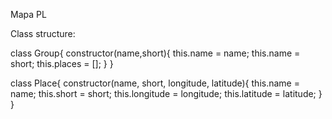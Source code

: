 Mapa PL

Class structure:


class Group{
    constructor(name,short){
        this.name = name;
        this.name = short;
        this.places = [];
    }
}

class Place{
    constructor(name, short, longitude, latitude){
        this.name = name;
        this.short = short;
        this.longitude = longitude;
        this.latitude = latitude;
    }
}
